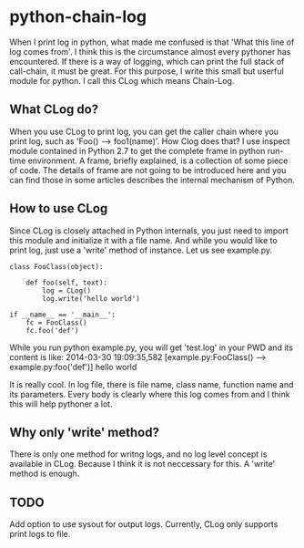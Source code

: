 python-chain-log
================

When I print log in python, what made me confused is that 'What this line of log comes from'. I think this is the circumstance almost every pythoner has encountered. If there is a way of logging, which can print the full stack of call-chain, it must be great. For this purpose, I write this small but userful module for python. I call this CLog which means Chain-Log.

What CLog do?
----------------

When you use CLog to print log, you can get the caller chain where you print log, such as 'Foo() --> foo1(name)'. How Clog does that? I use inspect module contained in Python 2.7 to get the complete frame in python run-time environment. A frame, briefly explained, is a collection of some piece of code. The details of frame are not going to be introduced here and you can find those in some articles describes the internal mechanism of Python.

How to use CLog
----------------

Since CLog is closely attached in Python internals, you just need to import this module and initialize it with a file name. And while you would like to print log, just use a 'write' method of instance. Let us see example.py.


    class FooClass(object):

        def foo(self, text):
            log = CLog()
            log.write('hello world')

    if __name__ == '__main__':
        fc = FooClass()
        fc.foo('def')

While you run python example.py, you will get 'test.log' in your PWD and its content is like:
    2014-03-30 19:09:35,582 [example.py:FooClass() --> example.py:foo('def')] hello world

It is really cool. In log file, there is file name, class name, function name and its parameters. Every body is clearly where this log comes from and I think this will help pythoner a lot.

Why only 'write' method?
----------------------

There is only one method for writng logs, and no log level concept is available in CLog. Because I think it is not neccessary for this. A 'write' method is enough.

TODO
----------------------

Add option to use sysout for output logs. Currently, CLog only supports print logs to file.
